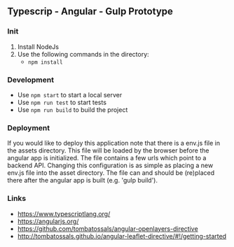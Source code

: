 Typescrip - Angular - Gulp Prototype
------------------------------------

### Init

1. Install NodeJs
3. Use the following commands in the directory:
    - `npm install`

### Development

- Use `npm start` to start a local server
- Use `npm run test` to start tests
- Use `npm run build` to build the project

### Deployment

If you would like to deploy this application note that there is a
env.js file in the assets directory. This file will be loaded by the
browser before the angular app is initialized. The file contains a few
urls which point to a backend API. Changing this configuration is as simple
as placing a new env.js file into the asset directory. The file can
and should be (re)placed there after the angular app is built (e.g.
'gulp build'). 

### Links

- https://www.typescriptlang.org/
- https://angularjs.org/
- https://github.com/tombatossals/angular-openlayers-directive
- http://tombatossals.github.io/angular-leaflet-directive/#!/getting-started
